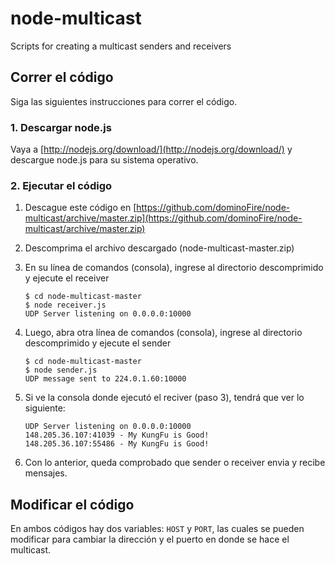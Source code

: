 node-multicast
==============

Scripts for creating a multicast senders and receivers


## Correr el código

Siga las siguientes instrucciones para correr el código.


### 1. Descargar node.js

Vaya a [http://nodejs.org/download/](http://nodejs.org/download/) y descargue node.js para su sistema operativo.


### 2. Ejecutar el código

1. Descague este código en [https://github.com/dominoFire/node-multicast/archive/master.zip](https://github.com/dominoFire/node-multicast/archive/master.zip)
2. Descomprima el archivo descargado (node-multicast-master.zip)
3. En su línea de comandos (consola), ingrese al directorio descomprimido y ejecute el receiver
    ```
    $ cd node-multicast-master
    $ node receiver.js
    UDP Server listening on 0.0.0.0:10000
    ```

4. Luego, abra otra línea de comandos (consola), ingrese al directorio descomprimido y ejecute el sender
    ```
    $ cd node-multicast-master
    $ node sender.js
    UDP message sent to 224.0.1.60:10000
    ```

5. Si ve la consola donde ejecutó el reciver (paso 3), tendrá que ver lo siguiente:
    ```
    UDP Server listening on 0.0.0.0:10000
    148.205.36.107:41039 - My KungFu is Good!
    148.205.36.107:55486 - My KungFu is Good!
    ```
6. Con lo anterior, queda comprobado que sender o receiver envia y recibe mensajes.


Modificar el código
----------
En ambos códigos hay dos variables: `HOST` y `PORT`, las cuales se pueden modificar para cambiar la dirección y el puerto en donde se hace el multicast.

